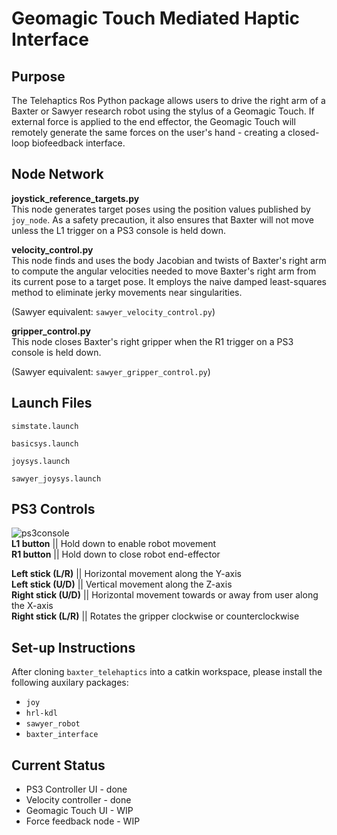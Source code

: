 # Geomagic Touch Mediated Haptic Interface

## Purpose
The Telehaptics Ros Python package allows users to drive the right arm of a Baxter or Sawyer research robot using the stylus of a Geomagic Touch. If external force is applied to the end effector, the Geomagic Touch will remotely generate the same forces on the user's hand - creating a closed-loop biofeedback interface.

## Node Network
<b>joystick_reference_targets.py</b><br>
This node generates target poses using the position values published by `joy_node`. As a safety precaution, it also ensures that Baxter will not move unless the L1 trigger on a PS3 console is held down.

<b>velocity_control.py</b><br>
This node finds and uses the body Jacobian and twists of Baxter's right arm to compute the angular velocities needed to move Baxter's right arm from its current pose to a target pose. It employs the naive damped least-squares method to eliminate jerky movements near singularities.

(Sawyer equivalent: `sawyer_velocity_control.py`)

<b>gripper_control.py</b><br>
This node closes Baxter's right gripper when the R1 trigger on a PS3 console is held down.

(Sawyer equivalent: `sawyer_gripper_control.py`)

## Launch Files

`simstate.launch`

`basicsys.launch`

`joysys.launch`

`sawyer_joysys.launch`

## PS3 Controls
![ps3console](https://github.com/stephanniec/baxter_telehaptics/blob/master/imgs/ps3_schematic.png)<br>
<b>L1 button</b> || Hold down to enable robot movement<br>
<b>R1 button</b> || Hold down to close robot end-effector

<b>Left stick (L/R)</b> || Horizontal movement along the Y-axis<br>
<b>Left stick (U/D)</b> || Vertical movement along the Z-axis<br>
<b>Right stick (U/D)</b> || Horizontal movement towards or away from user along the X-axis<br>
<b>Right stick (L/R)</b> || Rotates the gripper clockwise or counterclockwise

## Set-up Instructions
After cloning `baxter_telehaptics` into a catkin workspace, please install the following auxilary packages:

* `joy`
* `hrl-kdl`
* `sawyer_robot`
* `baxter_interface`


## Current Status
* PS3 Controller UI - done
* Velocity controller - done
* Geomagic Touch UI - WIP
* Force feedback node - WIP
